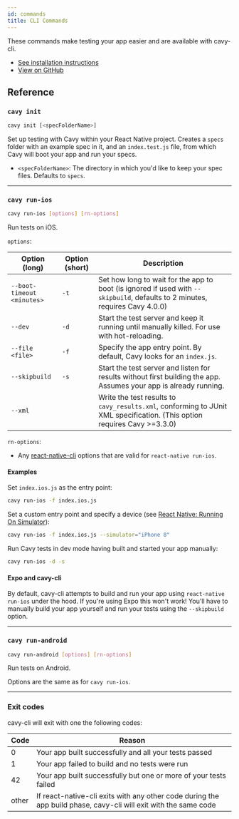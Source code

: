 ```yaml
---
id: commands
title: CLI Commands
---
```


These commands make testing your app easier and are available with cavy-cli.

* [See installation instructions](../getting-started/installing)
* [View on GitHub](https://github.com/pixielabs/cavy-cli)

## Reference

### `cavy init`

```bash
cavy init [<specFolderName>]
```

Set up testing with Cavy within your React Native project. Creates a `specs`
folder with an example spec in it, and an `index.test.js` file, from which Cavy
will boot your app and run your specs.

* `<specFolderName>`: The directory in which you'd like to keep your
spec files. Defaults to `specs`.

---

### `cavy run-ios`

```bash
cavy run-ios [options] [rn-options]
```

Run tests on iOS.

`options`:

| Option (long)              | Option (short) | Description     |
|----------------------------|----------------|-----------------|
| `--boot-timeout <minutes>` | `-t`           | Set how long to wait for the app to boot (is ignored if used with `--skipbuild`, defaults to 2 minutes, requires Cavy 4.0.0) |
| `--dev`                    | `-d`           | Start the test server and keep it running until manually killed. For use with hot-reloading. |
| `--file <file>`            | `-f`           | Specify the app entry point. By default, Cavy looks for an `index.js`. |
| `--skipbuild`              | `-s`           | Start the test server and listen for results without first building the app. Assumes your app is already running. |
| `--xml`                    |                | Write the test results to `cavy_results.xml`, conforming to JUnit XML specification. (This option requires Cavy >=3.3.0) |

`rn-options`:
* Any [react-native-cli](https://www.npmjs.com/package/react-native-cli) options that are valid for `react-native run-ios`.

#### Examples

Set `index.ios.js` as the entry point:

```bash
cavy run-ios -f index.ios.js
```

Set a custom entry point and specify a device (see [React Native: Running On
Simulator](https://reactnative.dev/docs/running-on-simulator-ios)):
```bash
cavy run-ios -f index.ios.js --simulator="iPhone 8"
```

Run Cavy tests in dev mode having built and started your app manually:

```bash
cavy run-ios -d -s
```

#### Expo and cavy-cli
By default, cavy-cli attempts to build and run your app using
`react-native run-ios` under the hood. If you're using Expo this won't work!
You'll have to manually build your app yourself and run your tests using the
`--skipbuild` option.

---

### `cavy run-android`

```bash
cavy run-android [options] [rn-options]
```

Run tests on Android.

Options are the same as for `cavy run-ios`.

---

### Exit codes

cavy-cli will exit with one the following codes:

| Code  | Reason                                                                                                          |
|-------|-----------------------------------------------------------------------------------------------------------------|
| 0     | Your app built successfully and all your tests passed                                                           |
| 1     | Your app failed to build and no tests were run                                                                  |
| 42    | Your app built successfully but one or more of your tests failed                                                |
| other | If react-native-cli exits with any other code during the app build phase, cavy-cli will exit with the same code |